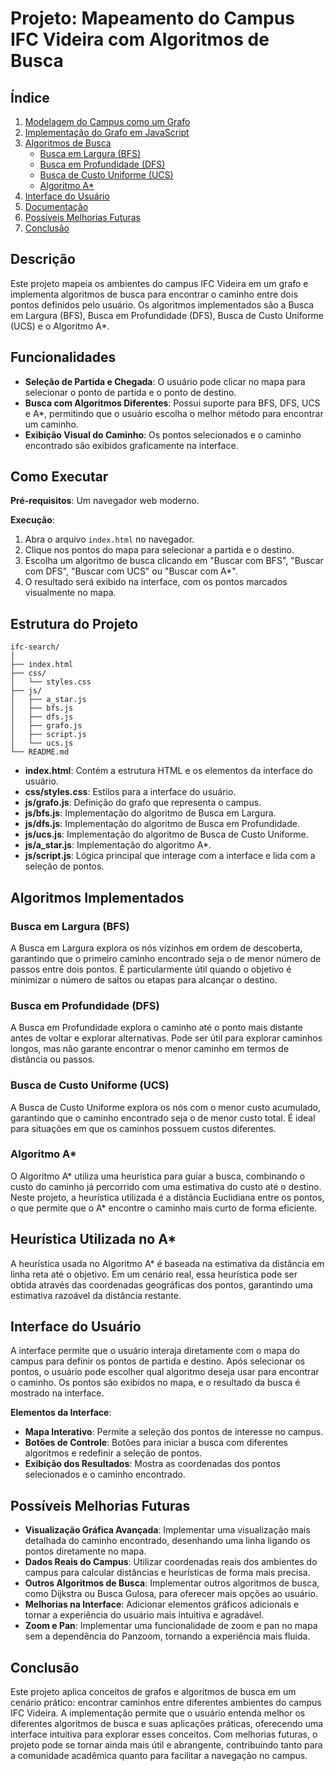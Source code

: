 # Projeto: Mapeamento do Campus IFC Videira com Algoritmos de Busca

## Índice
1. [Modelagem do Campus como um Grafo](#modelagem-do-campus-como-um-grafo)
2. [Implementação do Grafo em JavaScript](#implementacao-do-grafo-em-javascript)
3. [Algoritmos de Busca](#algoritmos-de-busca)
   - [Busca em Largura (BFS)](#busca-em-largura-bfs)
   - [Busca em Profundidade (DFS)](#busca-em-profundidade-dfs)
   - [Busca de Custo Uniforme (UCS)](#busca-de-custo-uniforme-ucs)
   - [Algoritmo A*](#algoritmo-a)
4. [Interface do Usuário](#interface-do-usuario)
5. [Documentação](#documentacao)
6. [Possíveis Melhorias Futuras](#possiveis-melhorias-futuras)
7. [Conclusão](#conclusao)

## Descrição
Este projeto mapeia os ambientes do campus IFC Videira em um grafo e implementa algoritmos de busca para encontrar o caminho entre dois pontos definidos pelo usuário. Os algoritmos implementados são a Busca em Largura (BFS), Busca em Profundidade (DFS), Busca de Custo Uniforme (UCS) e o Algoritmo A*.

## Funcionalidades
- **Seleção de Partida e Chegada**: O usuário pode clicar no mapa para selecionar o ponto de partida e o ponto de destino.
- **Busca com Algoritmos Diferentes**: Possui suporte para BFS, DFS, UCS e A*, permitindo que o usuário escolha o melhor método para encontrar um caminho.
- **Exibição Visual do Caminho**: Os pontos selecionados e o caminho encontrado são exibidos graficamente na interface.

## Como Executar
**Pré-requisitos**: Um navegador web moderno.

**Execução**:
1. Abra o arquivo `index.html` no navegador.
2. Clique nos pontos do mapa para selecionar a partida e o destino.
3. Escolha um algoritmo de busca clicando em "Buscar com BFS", "Buscar com DFS", "Buscar com UCS" ou "Buscar com A*".
4. O resultado será exibido na interface, com os pontos marcados visualmente no mapa.

## Estrutura do Projeto

```plaintext
ifc-search/
│
├── index.html
├── css/
│   └── styles.css
├── js/
│   ├── a_star.js
│   ├── bfs.js
│   ├── dfs.js
│   ├── grafo.js
│   ├── script.js
│   └── ucs.js
└── README.md
```

- **index.html**: Contém a estrutura HTML e os elementos da interface do usuário.
- **css/styles.css**: Estilos para a interface do usuário.
- **js/grafo.js**: Definição do grafo que representa o campus.
- **js/bfs.js**: Implementação do algoritmo de Busca em Largura.
- **js/dfs.js**: Implementação do algoritmo de Busca em Profundidade.
- **js/ucs.js**: Implementação do algoritmo de Busca de Custo Uniforme.
- **js/a_star.js**: Implementação do algoritmo A*.
- **js/script.js**: Lógica principal que interage com a interface e lida com a seleção de pontos.

## Algoritmos Implementados

### Busca em Largura (BFS)
A Busca em Largura explora os nós vizinhos em ordem de descoberta, garantindo que o primeiro caminho encontrado seja o de menor número de passos entre dois pontos. É particularmente útil quando o objetivo é minimizar o número de saltos ou etapas para alcançar o destino.

### Busca em Profundidade (DFS)
A Busca em Profundidade explora o caminho até o ponto mais distante antes de voltar e explorar alternativas. Pode ser útil para explorar caminhos longos, mas não garante encontrar o menor caminho em termos de distância ou passos.

### Busca de Custo Uniforme (UCS)
A Busca de Custo Uniforme explora os nós com o menor custo acumulado, garantindo que o caminho encontrado seja o de menor custo total. É ideal para situações em que os caminhos possuem custos diferentes.

### Algoritmo A*
O Algoritmo A* utiliza uma heurística para guiar a busca, combinando o custo do caminho já percorrido com uma estimativa do custo até o destino. Neste projeto, a heurística utilizada é a distância Euclidiana entre os pontos, o que permite que o A* encontre o caminho mais curto de forma eficiente.

## Heurística Utilizada no A*
A heurística usada no Algoritmo A* é baseada na estimativa da distância em linha reta até o objetivo. Em um cenário real, essa heurística pode ser obtida através das coordenadas geográficas dos pontos, garantindo uma estimativa razoável da distância restante.

## Interface do Usuário
A interface permite que o usuário interaja diretamente com o mapa do campus para definir os pontos de partida e destino. Após selecionar os pontos, o usuário pode escolher qual algoritmo deseja usar para encontrar o caminho. Os pontos são exibidos no mapa, e o resultado da busca é mostrado na interface.

**Elementos da Interface**:
- **Mapa Interativo**: Permite a seleção dos pontos de interesse no campus.
- **Botões de Controle**: Botões para iniciar a busca com diferentes algoritmos e redefinir a seleção de pontos.
- **Exibição dos Resultados**: Mostra as coordenadas dos pontos selecionados e o caminho encontrado.

## Possíveis Melhorias Futuras
- **Visualização Gráfica Avançada**: Implementar uma visualização mais detalhada do caminho encontrado, desenhando uma linha ligando os pontos diretamente no mapa.
- **Dados Reais do Campus**: Utilizar coordenadas reais dos ambientes do campus para calcular distâncias e heurísticas de forma mais precisa.
- **Outros Algoritmos de Busca**: Implementar outros algoritmos de busca, como Dijkstra ou Busca Gulosa, para oferecer mais opções ao usuário.
- **Melhorias na Interface**: Adicionar elementos gráficos adicionais e tornar a experiência do usuário mais intuitiva e agradável.
- **Zoom e Pan**: Implementar uma funcionalidade de zoom e pan no mapa sem a dependência do Panzoom, tornando a experiência mais fluida.

## Conclusão
Este projeto aplica conceitos de grafos e algoritmos de busca em um cenário prático: encontrar caminhos entre diferentes ambientes do campus IFC Videira. A implementação permite que o usuário entenda melhor os diferentes algoritmos de busca e suas aplicações práticas, oferecendo uma interface intuitiva para explorar esses conceitos. Com melhorias futuras, o projeto pode se tornar ainda mais útil e abrangente, contribuindo tanto para a comunidade acadêmica quanto para facilitar a navegação no campus.